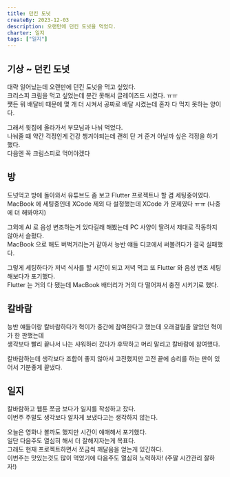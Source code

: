 ```yaml
---
title: 던킨 도넛
createBy: 2023-12-03
description: 오랜만에 던킨 도넛을 먹었다.
charter: 일지
tags: ["일지"]
---
```


## 기상 ~ 던킨 도넛

대략 일어났는데 오랜만에 던킨 도넛을 먹고 싶었다.  
크리스피 크림을 먹고 싶었는데 분간 못해서 글레이즈드 시켰다. ㅠㅠ  
쩃든 뭐 배달비 때문에 몇 개 더 시켜서 공짜로 배달 시켰는데 혼자 다 먹지 못하는 양이다.

그래서 윗집에 올라가서 부모님과 나눠 먹었다.  
나눠줄 떄 약간 걱정인게 건강 챙겨야되는데 괜히 단 거 준거 아닐까 싶은 걱정을 하기 했다.  
다음엔 꼭 크림스피로 먹어야겠다

## 방

도넛먹고 방에 돌아와서 유튜브도 좀 보고 Flutter 프로젝트나 할 겸 세팅중이였다.  
MacBook 에 세팅중인데 XCode 제외 다 설정했는데 XCode 가 문제였다 ㅠㅠ (나중에 더 해봐야지)

그외에 AI 로 음성 변조하는거 있다길래 해봤는데 PC 사양이 딸려서 제대로 작동하지 않아서 슬펐다.  
MacBook 으로 해도 버벅거리는거 같아서 능반 얘들 디코에서 써볼려다가 결국 실패했다.

그렇게 세팅하다가 저녁 식사를 할 시간이 되고 저녁 먹고 또 Flutter 와 음성 변조 세팅해보다가 포기했다.  
Flutter 는 거의 다 됐는데 MacBook 배터리가 거의 다 떨어져서 충전 시키기로 했다.

## 칼바람

능반 얘들이랑 칼바람하다가 혁이가 중간에 참여한다고 했는데 오래걸릴줄 알았던 혁이가 한 판했는데  
생각보다 빨리 끝나서 나는 샤워하러 갔다가 후딱하고 머리 말리고 칼바람에 참여했다.

칼바람하는데 생각보다 조합이 좋지 않아서 고전했지만 고전 끝에 승리를 하는 판이 있어서 기분좋게 끝냈다.

## 일지

칼바람하고 웹툰 쪼금 보다가 일지를 작성하고 잤다.  
이번주 주말도 생각보다 알차게 보냈다고는 생각하지 않는다.

오늘은 영화나 볼까도 했지만 시간이 얘매해서 포기했다.  
일단 다음주도 열심히 해서 더 잘해지자는게 목표다.  
그래도 현재 프로젝트하면서 쪼금씩 깨달음을 얻는게 있긴하다.  
이번주는 맛있는것도 많이 먹었기에 다음주도 열심히 노력하자! (주말 시간관리 잘하자!)
